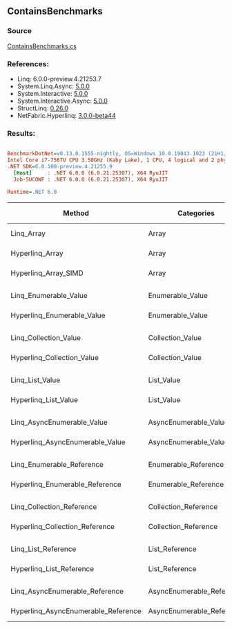 ﻿## ContainsBenchmarks

### Source
[ContainsBenchmarks.cs](../NetFabric.Hyperlinq.Benchmarks/Benchmarks/ContainsBenchmarks.cs)

### References:
- Linq: 6.0.0-preview.4.21253.7
- System.Linq.Async: [5.0.0](https://www.nuget.org/packages/System.Linq.Async/5.0.0)
- System.Interactive: [5.0.0](https://www.nuget.org/packages/System.Interactive/5.0.0)
- System.Interactive.Async: [5.0.0](https://www.nuget.org/packages/System.Interactive.Async/5.0.0)
- StructLinq: [0.26.0](https://www.nuget.org/packages/StructLinq/0.26.0)
- NetFabric.Hyperlinq: [3.0.0-beta44](https://www.nuget.org/packages/NetFabric.Hyperlinq/3.0.0-beta44)

### Results:
``` ini

BenchmarkDotNet=v0.13.0.1555-nightly, OS=Windows 10.0.19043.1023 (21H1/May2021Update)
Intel Core i7-7567U CPU 3.50GHz (Kaby Lake), 1 CPU, 4 logical and 2 physical cores
.NET SDK=6.0.100-preview.4.21255.9
  [Host]     : .NET 6.0.0 (6.0.21.25307), X64 RyuJIT
  Job-SUCOWF : .NET 6.0.0 (6.0.21.25307), X64 RyuJIT

Runtime=.NET 6.0  

```
|                              Method |                Categories | Count |        Mean |    Error |   StdDev | Ratio |  Gen 0 | Gen 1 | Gen 2 | Allocated |
|------------------------------------ |-------------------------- |------ |------------:|---------:|---------:|------:|-------:|------:|------:|----------:|
|                          Linq_Array |                     Array |   100 |    38.54 ns | 0.188 ns | 0.167 ns |  1.00 |      - |     - |     - |         - |
|                     Hyperlinq_Array |                     Array |   100 |    30.81 ns | 0.105 ns | 0.093 ns |  0.80 |      - |     - |     - |         - |
|                Hyperlinq_Array_SIMD |                     Array |   100 |    23.83 ns | 0.079 ns | 0.074 ns |  0.62 |      - |     - |     - |         - |
|                                     |                           |       |             |          |          |       |        |       |       |           |
|               Linq_Enumerable_Value |          Enumerable_Value |   100 |   627.99 ns | 5.507 ns | 4.598 ns |  1.00 | 0.0153 |     - |     - |      32 B |
|          Hyperlinq_Enumerable_Value |          Enumerable_Value |   100 |   199.88 ns | 0.929 ns | 0.823 ns |  0.32 |      - |     - |     - |         - |
|                                     |                           |       |             |          |          |       |        |       |       |           |
|               Linq_Collection_Value |          Collection_Value |   100 |    36.85 ns | 0.196 ns | 0.183 ns |  1.00 |      - |     - |     - |         - |
|          Hyperlinq_Collection_Value |          Collection_Value |   100 |    39.51 ns | 0.242 ns | 0.226 ns |  1.07 |      - |     - |     - |         - |
|                                     |                           |       |             |          |          |       |        |       |       |           |
|                     Linq_List_Value |                List_Value |   100 |    37.52 ns | 0.208 ns | 0.184 ns |  1.00 |      - |     - |     - |         - |
|                Hyperlinq_List_Value |                List_Value |   100 |    39.57 ns | 0.125 ns | 0.104 ns |  1.05 |      - |     - |     - |         - |
|                                     |                           |       |             |          |          |       |        |       |       |           |
|          Linq_AsyncEnumerable_Value |     AsyncEnumerable_Value |   100 | 1,616.30 ns | 3.258 ns | 2.888 ns |  1.00 | 0.0153 |     - |     - |      32 B |
|     Hyperlinq_AsyncEnumerable_Value |     AsyncEnumerable_Value |   100 |   942.80 ns | 2.209 ns | 2.066 ns |  0.58 |      - |     - |     - |         - |
|                                     |                           |       |             |          |          |       |        |       |       |           |
|           Linq_Enumerable_Reference |      Enumerable_Reference |   100 |   632.57 ns | 3.394 ns | 3.174 ns |  1.00 | 0.0153 |     - |     - |      32 B |
|      Hyperlinq_Enumerable_Reference |      Enumerable_Reference |   100 |   687.02 ns | 6.790 ns | 5.670 ns |  1.09 | 0.0153 |     - |     - |      32 B |
|                                     |                           |       |             |          |          |       |        |       |       |           |
|           Linq_Collection_Reference |      Collection_Reference |   100 |    36.59 ns | 0.167 ns | 0.148 ns |  1.00 |      - |     - |     - |         - |
|      Hyperlinq_Collection_Reference |      Collection_Reference |   100 |    38.74 ns | 0.180 ns | 0.150 ns |  1.06 |      - |     - |     - |         - |
|                                     |                           |       |             |          |          |       |        |       |       |           |
|                 Linq_List_Reference |            List_Reference |   100 |    37.41 ns | 0.140 ns | 0.131 ns |  1.00 |      - |     - |     - |         - |
|            Hyperlinq_List_Reference |            List_Reference |   100 |    40.01 ns | 0.271 ns | 0.226 ns |  1.07 |      - |     - |     - |         - |
|                                     |                           |       |             |          |          |       |        |       |       |           |
|      Linq_AsyncEnumerable_Reference | AsyncEnumerable_Reference |   100 | 1,628.33 ns | 3.355 ns | 2.975 ns |  1.00 | 0.0153 |     - |     - |      32 B |
| Hyperlinq_AsyncEnumerable_Reference | AsyncEnumerable_Reference |   100 | 1,742.85 ns | 7.018 ns | 6.221 ns |  1.07 | 0.0153 |     - |     - |      32 B |
